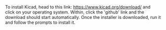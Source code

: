 
To install Kicad, head to this link: https://www.kicad.org/download/ and click on your operating system. Within, click the 'github' link and the download should start automatically. Once the installer is downloaded, run it and follow the prompts to install it.
